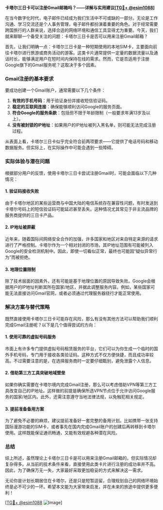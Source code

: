 **卡塔尔三日卡可以注册Gmail邮箱吗？——详解与实用建议[[TG💪+ @esim1088](https://t.me/s/esim1088)]**

在当今数字化时代，电子邮件已经成为我们生活中不可或缺的一部分。无论是工作沟通、学习交流还是个人事务管理，电子邮件都扮演着重要的角色。对于经常需要跨国旅行的人群来说，选择合适的网络环境和通信工具显得尤为重要。今天，我们就来聊聊一个备受关注的问题：卡塔尔三日卡是否可以用来注册Gmail邮箱？

首先，让我们明确一点：卡塔尔三日卡是一种短期使用的本地SIM卡，主要面向前往卡塔尔进行旅游或商务活动的游客。这类卡片通常提供一定量的数据流量以及通话时长，能够满足用户在短时间内保持在线的需求。然而，它是否适用于注册Google旗下的Gmail服务呢？这取决于多个因素。

### Gmail注册的基本要求

要成功创建一个Gmail账户，通常需要以下几个条件：
1. **有效的手机号码**：用于验证身份并接收短信验证码。
2. **稳定的互联网连接**：确保能够顺利访问Google的服务页面。
3. **符合Google的服务条款**：包括但不限于年龄限制（一般要求年满13岁及以上）。
4. **没有被封锁的IP地址**：如果用户的IP地址被列入黑名单，则可能无法完成注册过程。

从表面上看，卡塔尔三日卡似乎完全符合前两项要求——它提供了电话号码和移动数据服务。但实际上，在实际操作中可能会遇到一些障碍。

### 实际体验与潜在问题

根据部分用户的反馈，使用卡塔尔三日卡尝试注册Gmail时，可能会面临以下几种情况：

#### 1. 验证码接收失败
由于卡塔尔地区的某些运营商与中国大陆的电信系统存在兼容性问题，有时发送到卡塔尔号码上的短信验证码可能延迟甚至丢失。这种情况尤其常见于非主流品牌的服务商提供的三日卡产品。

#### 2. IP地址被屏蔽
近年来，随着国际间网络安全合作的加强，许多国家和地区对来自特定来源的请求进行了严格控制。卡塔尔作为一个相对封闭的市场，其IP地址范围有可能被列入Google的安全检测机制中。因此，即使一切看似正常，最终也可能因“疑似异常行为”而被拒绝。

#### 3. 地理位置限制
除了技术层面的因素外，还有可能是基于地理位置的原因导致失败。Google会根据用户的IP地址判断其所在国家/地区，并据此调整服务内容。例如，某些国家可能无法直接访问Gmail官网，或者必须通过代理服务器绕行才能正常使用。

### 解决方案与替代策略

既然直接使用卡塔尔三日卡可能存在风险，那么有没有其他方法可以帮助我们顺利完成Gmail注册呢？以下是几个值得尝试的方向：

#### 1. 使用可靠的虚拟号码服务
市面上有许多专门提供虚拟号码租赁服务的平台，它们可以为你生成一个临时的国外手机号码，专门用于接收各类验证码。这种方式不仅方便快捷，而且成功率较高。不过需要注意的是，在选择服务商时一定要仔细甄别，避免泄露个人信息。

#### 2. 借助第三方工具突破地域壁垒
如果你确实需要在卡塔尔境内完成Gmail注册，那么可以考虑借助VPN等第三方工具改变自己的IP地址。这样做的前提是确保所选VPN节点位于允许访问Google服务的国家/地区内。此外，还需注意遵守当地法律法规，以免触犯相关规定。

#### 3. 提前准备备用方案
为了避免不必要的麻烦，建议提前准备好一套完整的备用计划。比如携带一张支持国际漫游功能的SIM卡，或者事先在国内完成Gmail账户的创建后再转移到卡塔尔使用。这样既能保证通讯畅通，又能有效规避各种潜在风险。

### 总结

综上所述，虽然理论上卡塔尔三日卡是可以用来注册Gmail邮箱的，但实际情况却复杂得多。从当前的技术条件来看，直接使用此类卡片进行注册的成功率并不高。因此，为了确保万无一失，大家最好采取更加稳妥的方式来解决这一需求。

无论你是计划长期居住在卡塔尔，还是只是短暂逗留，合理规划自己的网络环境始终是必不可少的一环。希望本文能为大家带来启发，并在未来的旅途中提供更多便利！

[[TG💪+ @esim1088](https://t.me/s/esim1088) ![Image](https://i.postimg.cc/4NQfJmqS/Snipaste-2025-05-13-00-14-12.png)]